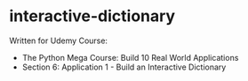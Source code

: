 # interactive-dictionary
Written for Udemy Course:
- The Python Mega Course: Build 10 Real World Applications
- Section 6: Application 1 - Build an Interactive Dictionary
